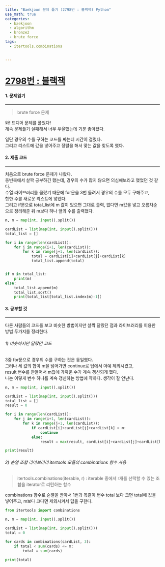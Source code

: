 ```yaml
---
title: "Baekjoon 문제 풀기 (2798번 : 블랙잭) Python"
use_math: true
categories:
  - baekjoon
  - algorithm
  - bronze2
  - brute force
tags:
  - itertools.combinations
  

---
```



# [2798번 : 블랙잭](https://www.acmicpc.net/problem/2798)



#### 1. 문제읽기
---

> brute force 문제  

와! 드디어 문제를 풀었다!  
계속 문제풀기 실패해서 너무 우울했는데 기분 좋아졌다.  



일단 경우의 수를 구하는 코드를 짜는데 시간이 걸렸다.  
그리고 리스트에 값을 넣어주고 정렬을 해서 맞는 값을 찾도록 했다.  






#### 2. 제출 코드 
---

처음으로 brute force 문제가 나왔다.  
동빈북에서 살짝 공부하긴 했는데, 경우의 수가 많지 않으면 의심해보라고 했었던 것 같다.  
수열 라이브러리를 몰랐기 때문에 for문을 3번 돌려서 경우의 수를 모두 구해주고,  
합한 수를 새로운 리스트에 넣었다.  
그리고 if문으로 total_list에 m 값이 있으면 그대로 출력, 없다면 m값을 넣고 오름차순으로 정리해준 뒤 m보다 하나 앞의 수를 출력했다.  

```python
n, m = map(int, input().split())

cardList = list(map(int, input().split()))
total_list = []

for i in range(len(cardList)):
    for j in range(i+1, len(cardList)):
        for k in range(j+1, len(cardList)):
            total = cardList[i]+cardList[j]+cardList[k]
            total_list.append(total)


if m in total_list:
    print(m)
else:
    total_list.append(m)
    total_list.sort()
    print(total_list[total_list.index(m)-1])
```





#### 3. 공부할 것
---

다른 사람들의 코드를 보고 비슷한 방법이지만 살짝 달랐던 점과 라이브러리를 이용한 방법 두가지를 정리한다.  

###### 1) 비슷하지만 달랐던 코드  

3중 for문으로 경우의 수를 구하는 것은 동일했다.  
그러나 세 값의 합이 m을 넘어가면 continue로 답에서 아예 제외시켰고,  
result 변수를 만들어서 m값에 가까운 수가 계속 갱신되게 했다.  
나는 이렇게 변수 하나를 계속 갱신하는 방법에 약하다. 생각이 잘 안난다.  

```python
n, m = map(int, input().split())

cardList = list(map(int, input().split()))
total_list = []
result = 0

for i in range(len(cardList)):
    for j in range(i+1, len(cardList)):
        for k in range(j+1, len(cardList)):
            if cardList[i]+cardList[j]+cardList[k] > m:
                continue
            else:
                result = max(result, cardList[i]+cardList[j]+cardList[k])

print(result)
```

###### 2) 순열 조합 라이브러리 itertools 모듈의 combinations 함수 사용  

> itertools.combinations(iterable, r) 
> : iterable 중에서 r개를 선택할 수 있는 조합을 iterator로 리턴하는 함수  

combinations 함수로 순열을 받아서 1번과 똑같이 변수 total 보다 크면 total에 값을 넣어주고, m보다 크다면 제외시켜서 답을 구한다.  

```python
from itertools import combinations

n, m = map(int, input().split())

cardList = list(map(int, input().split()))
total = 0

for cards in combinations(cardList, 3):
    if total < sum(cards) <= m:
        total = sum(cards)

print(total)
```